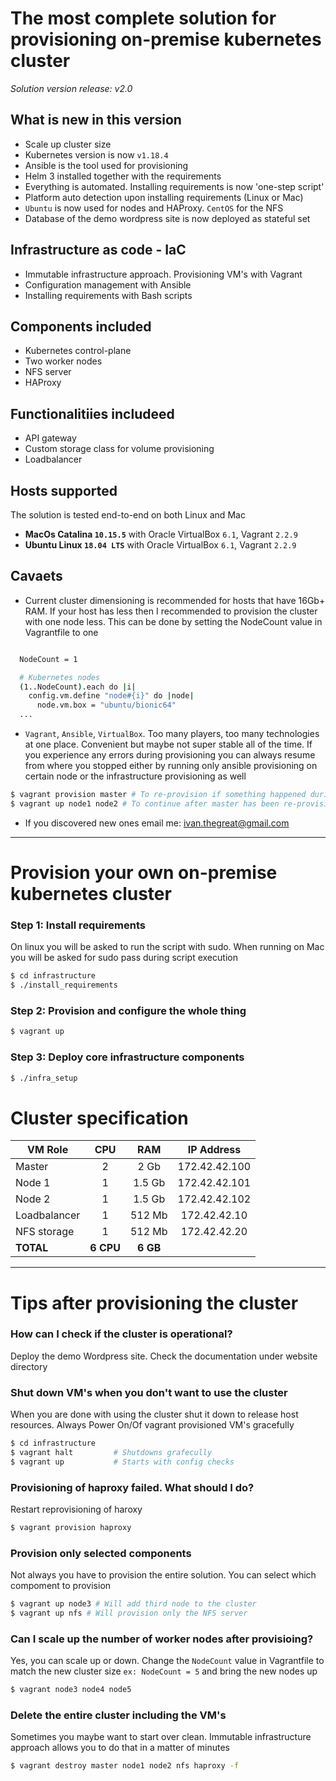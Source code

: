 #  The most complete solution for provisioning on-premise kubernetes cluster
_Solution version release: v2.0_
## What is new in this version
- Scale up cluster size
- Kubernetes version is now `v1.18.4`
- Ansible is the tool used for provisioning
- Helm 3 installed together with the requirements
- Everything is automated. Installing requirements is now 'one-step script'
- Platform auto detection upon installing requirements (Linux or Mac)
- `Ubuntu` is now used for nodes and HAProxy. `CentOS` for the NFS
- Database of the demo wordpress site is now deployed as stateful set

## Infrastructure as code - IaC

- Immutable infrastructure approach. Provisioning VM's with Vagrant
- Configuration management with Ansible
- Installing requirements with Bash scripts

## Components included
- Kubernetes control-plane
- Two worker nodes
- NFS server
- HAProxy

## Functionalitiies includeed
- API gateway
- Custom storage class for volume provisioning
- Loadbalancer

## Hosts supported
The solution is tested end-to-end on both Linux and Mac

- **MacOs Catalina `10.15.5`** with Oracle VirtualBox `6.1`, Vagrant `2.2.9`
- **Ubuntu Linux `18.04 LTS`** with Oracle VirtualBox `6.1`, Vagrant `2.2.9`

## Cavaets
- Current cluster dimensioning is recommended for hosts that have 16Gb+ RAM. If your host has less then I recommended to provision the cluster with one node less. This can be done by setting the NodeCount value in Vagrantfile to one

```bash

  NodeCount = 1

  # Kubernetes nodes
  (1..NodeCount).each do |i|
    config.vm.define "node#{i}" do |node|
      node.vm.box = "ubuntu/bionic64"
  ...
```
- `Vagrant`, `Ansible`, `VirtualBox`. Too many players, too many technologies at one place. Convenient but maybe not super stable all of the time. If you experience any errors during provisioning you can always resume from where you stopped either by running only ansible provisioning on certain node or the infrastructure provisioning as well

```bash
$ vagrant provision master # To re-provision if something happened during ansible provisioning
$ vagrant up node1 node2 # To continue after master has been re-provisioned manually
```
- If you discovered new ones email me: ivan.thegreat@gmail.com

---

# Provision your own on-premise kubernetes cluster

### Step 1: Install requirements
On linux you will be asked to run the script with sudo. When running on Mac you will be asked for sudo pass during script execution
```bash
$ cd infrastructure
$ ./install_requirements
```

### Step 2: Provision and configure the whole thing
```bash
$ vagrant up
```

### Step 3: Deploy core infrastructure components
```bash
$ ./infra_setup
```

# Cluster specification

| VM Role   |      CPU     |  RAM | IP Address
|--------|:-------------:|:------:|:----:|
| Master |  2 | 2 Gb | 172.42.42.100
| Node 1 |  1   | 1.5 Gb | 172.42.42.101
| Node 2 | 1 |    1.5 Gb | 172.42.42.102
| Loadbalancer | 1 | 512 Mb | 172.42.42.10
|NFS storage | 1 | 512 Mb| 172.42.42.20
| **TOTAL** | **6 CPU**| **6 GB**



---
# Tips after provisioning the cluster

### How can I check if the cluster is operational?

Deploy the demo Wordpress site. Check the documentation under website directory

### Shut down VM's when you don't want to use the cluster

When you are done with using the cluster shut it down to release host resources. Always Power On/Of vagrant provisioned VM's gracefully
```bash
$ cd infrastructure
$ vagrant halt         # Shutdowns grafecully
$ vagrant up           # Starts with config checks
```

### Provisioning of haproxy failed. What should I do?
Restart reprovisioning of haroxy
```bash
$ vagrant provision haproxy
```

### Provision only selected components
Not always you have to provision the entire solution. You can select which compoment to provision
```bash
$ vagrant up node3 # Will add third node to the cluster
$ vagrant up nfs # Will provision only the NFS server
```

### Can I scale up the number of worker nodes after provisioing?
Yes, you can scale up or down. Change the `NodeCount` value in Vagrantfile to match the new cluster size `ex: NodeCount = 5` and bring the new nodes up
```bash
$ vagrant node3 node4 node5
```
### Delete the entire cluster including the VM's
Sometimes you maybe want to start over clean. Immutable infrastructure approach allows you to do that in a matter of minutes
```bash
$ vagrant destroy master node1 node2 nfs haproxy -f
```
